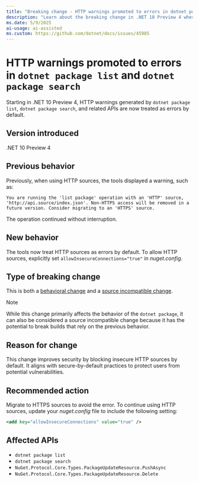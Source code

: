 ```yaml
---
title: "Breaking change - HTTP warnings promoted to errors in dotnet package list and dotnet package search"
description: "Learn about the breaking change in .NET 10 Preview 4 where HTTP warnings are promoted to errors in dotnet package operations."
ms.date: 5/9/2025
ai-usage: ai-assisted
ms.custom: https://github.com/dotnet/docs/issues/45985
---
```


# HTTP warnings promoted to errors in `dotnet package list` and `dotnet package search`

Starting in .NET 10 Preview 4, HTTP warnings generated by `dotnet package list`, `dotnet package search`, and related APIs are now treated as errors by default.

## Version introduced

.NET 10 Preview 4

## Previous behavior

Previously, when using HTTP sources, the tools displayed a warning, such as:

```output
You are running the 'list package' operation with an 'HTTP' source, 'http://api.source/index.json'. Non-HTTPS access will be removed in a future version. Consider migrating to an 'HTTPS' source.
```

The operation continued without interruption.

## New behavior

The tools now treat HTTP sources as errors by default. To allow HTTP sources, explicitly set `allowInsecureConnections="true"` in *nuget.config*.

## Type of breaking change

This is both a [behavioral change](../../categories.md#behavioral-change) and a [source incompatible change](../../categories.md#source-compatibility).

> [!NOTE]
> While this change primarily affects the behavior of the `dotnet package`, it can also be considered a source incompatible change because it has the potential to break builds that rely on the previous behavior. 

## Reason for change

This change improves security by blocking insecure HTTP sources by default. It aligns with secure-by-default practices to protect users from potential vulnerabilities.

## Recommended action

Migrate to HTTPS sources to avoid the error. To continue using HTTP sources, update your *nuget.config* file to include the following setting:

```xml
<add key="allowInsecureConnections" value="true" />
```

## Affected APIs

- `dotnet package list`
- `dotnet package search`
- `NuGet.Protocol.Core.Types.PackageUpdateResource.PushAsync`
- `NuGet.Protocol.Core.Types.PackageUpdateResource.Delete`
